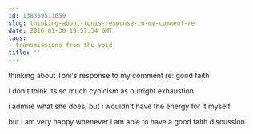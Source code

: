 ```yaml
---
id: 138359511659
slug: thinking-about-tonis-response-to-my-comment-re
date: 2016-01-30 19:57:34 GMT
tags:
- transmissions from the void
title: ''
---
```


thinking about Toni's response to my comment re: good faith

I don't think its so much cynicism as outright exhaustion

i admire what she does, but i wouldn't have the energy for it myself

but i am very happy whenever i am able to have a good faith discussion